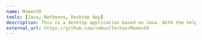 ```yaml
---
name: MomentO
tools: [Java, Netbeans, Desktop App]
description: This is a desktop application based on Java. With the help of this application, one can find the Moment of inertia and center of mass of a given random figure about an axis or any point defined by the user. It provides some basic shapes like rectangular channel, triangular channel, and a user can also define a new shape.
external_url: https://github.com/robustTechie/MomentO
---
```

